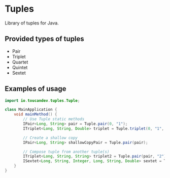 # Tuples

Library of tuples for Java.

## Provided types of tuples

- Pair
- Triplet
- Quartet
- Quintet
- Sextet

## Examples of usage

```java
import io.toucandev.tuples.Tuple;

class MainApplication {
    void mainMethod() {
        // Use Tuple static methods
        IPair<Long, String> pair = Tuple.pair(0, "1");
        ITriplet<Long, String, Double> triplet = Tuple.triplet(0, "1", 2.0);

        // Create a shallow copy
        IPair<Long, String> shallowCopyPair = Tuple.pair(pair);

        // Compose tuple from another tuple(s)
        ITriplet<Long, String, String> triplet2 = Tuple.pair(pair, "2");
        ISextet<Long, String, Integer, Long, String, Double> sextet = Tuple.sextet(pair, 1, triplet);
    }
}
```
